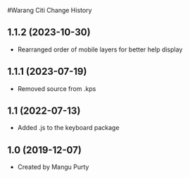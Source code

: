 #Warang Citi Change History

1.1.2 (2023-10-30)
----------------
* Rearranged order of mobile layers for better help display

1.1.1 (2023-07-19)
----------------
* Removed source from .kps

1.1 (2022-07-13)
----------------
* Added .js to the keyboard package


1.0 (2019-12-07)
----------------
* Created by Mangu Purty
